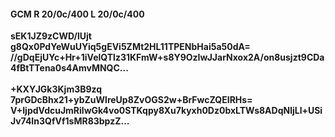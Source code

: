#### GCM R 20/0c/400 L 20/0c/400
**sEK1JZ9zCWD/lUjt**<br/>**g8Qx0PdYeWuUYiq5gEVi5ZMt2HL11TPENbHai5a50dA=**<br/>**//gDqEjUYc+Hr+1iVelQTlz31KFmW+s8Y9OzIwJJarNxox2A/on8usjzt9CDa4fBtTTena0s4AmvMNQC...**<br/><br/>
**+KXYJGk3Kjm3B9zq**<br/>**7prGDcBhx21+ybZuWlreUp8ZvOGS2w+BrFwcZQEIRHs=**<br/>**V+IjpdVdcuJmRilwGk4vo0STKqpy8Xu7kyxh0Dz0bxLTWs8ADqNljLl+USiJv74In3QfVf1sMR83bpzZ...**
